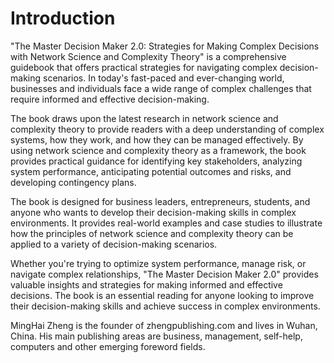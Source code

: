 # Introduction

"The Master Decision Maker 2.0: Strategies for Making Complex Decisions with Network Science and Complexity Theory" is a comprehensive guidebook that offers practical strategies for navigating complex decision-making scenarios. In today's fast-paced and ever-changing world, businesses and individuals face a wide range of complex challenges that require informed and effective decision-making.

The book draws upon the latest research in network science and complexity theory to provide readers with a deep understanding of complex systems, how they work, and how they can be managed effectively. By using network science and complexity theory as a framework, the book provides practical guidance for identifying key stakeholders, analyzing system performance, anticipating potential outcomes and risks, and developing contingency plans.

The book is designed for business leaders, entrepreneurs, students, and anyone who wants to develop their decision-making skills in complex environments. It provides real-world examples and case studies to illustrate how the principles of network science and complexity theory can be applied to a variety of decision-making scenarios.

Whether you're trying to optimize system performance, manage risk, or navigate complex relationships, "The Master Decision Maker 2.0" provides valuable insights and strategies for making informed and effective decisions. The book is an essential reading for anyone looking to improve their decision-making skills and achieve success in complex environments.




MingHai Zheng is the founder of zhengpublishing.com and lives in Wuhan, China. His main publishing areas are business, management, self-help, computers and other emerging foreword fields.
